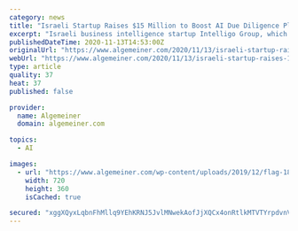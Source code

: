 ```yaml
---
category: news
title: "Israeli Startup Raises $15 Million to Boost AI Due Diligence Platform"
excerpt: "Israeli business intelligence startup Intelligo Group, which has developed an automated due diligence and personnel background platform based on AI (artificial intelligence), has announced a $15 million Series B financing round led by Behrens Investment Group and including several existing investors."
publishedDateTime: 2020-11-13T14:53:00Z
originalUrl: "https://www.algemeiner.com/2020/11/13/israeli-startup-raises-15-million-to-boost-ai-due-diligence-platform/"
webUrl: "https://www.algemeiner.com/2020/11/13/israeli-startup-raises-15-million-to-boost-ai-due-diligence-platform/"
type: article
quality: 37
heat: 37
published: false

provider:
  name: Algemeiner
  domain: algemeiner.com

topics:
  - AI

images:
  - url: "https://www.algemeiner.com/wp-content/uploads/2019/12/flag-186476_1280.jpg"
    width: 720
    height: 360
    isCached: true

secured: "xggXQyxLqbnFhMllq9YEhKRNJ5JvlMNwekAofJjXQCx4onRtlkMTVTYrpdvnVWeEu85x9nrurEArt08YDD/Yrg9JG8swMPnyAxaezv9TtFmpNJlt8zF3QLRwWK34Skm2yhEU6EuEYpU5RW5i9G+LNWaOZFdFCSiB4G55Snd5nBoRc7usTkEqYRTFJCS1Ll0o7b4wBhgIu6MO7DxlsDGmWMooVw0SPg0cBVB3j0zPwlUE31i2ZdJSLo3KNU2aLxZ56k9yUYNqhej4wTxkeKg9mbWZvKJJ562vs/liFzxfU4Gz1fQOxyxhq89r0A5hf9nLa8VyhCoxvbyWJXMuxvIOPcV/vP7cNMn0m97HiabHFb0=;5zgIIIUBPBZGd9TCKL6cDQ=="
---
```


